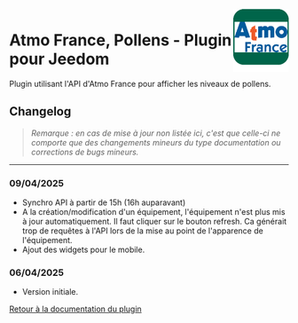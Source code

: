 <img align="right" src="../images/AtmoFrance_icon.png" width="100">

#  Atmo France, Pollens - Plugin pour Jeedom

Plugin utilisant l'API d'Atmo France pour afficher les niveaux de pollens.

## Changelog

>*Remarque : en cas de mise à jour non listée ici, c'est que celle-ci ne comporte que des changements mineurs du type documentation ou corrections de bugs mineurs.*

***

### 09/04/2025
- Synchro API à partir de 15h (16h auparavant)
- A la création/modification d'un équipement, l'équipement n'est plus mis à jour automatiquement. Il faut cliquer sur le bouton refresh. Ca générait trop de requêtes à l'API lors de la mise au point de l'apparence de l'équipement.
- Ajout des widgets pour le mobile.

### 06/04/2025
- Version initiale.

[Retour à la documentation du plugin](index.md)
